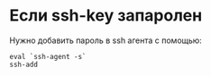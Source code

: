 # Если ssh-key запаролен
Нужно добавить пароль в ssh агента с помощью:
```
eval `ssh-agent -s`
ssh-add
```